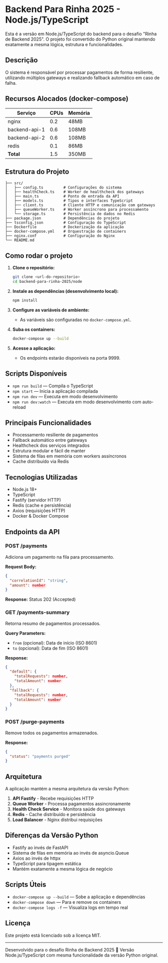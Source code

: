 # Backend Para Rinha 2025 - Node.js/TypeScript

Esta é a versão em Node.js/TypeScript do backend para o desafio "Rinha de Backend 2025". O projeto foi convertido do Python original mantendo exatamente a mesma lógica, estrutura e funcionalidades.

## Descrição

O sistema é responsável por processar pagamentos de forma resiliente, utilizando múltiplos gateways e realizando fallback automático em caso de falha.

## Recursos Alocados (docker-compose)

| Serviço       | CPUs | Memória |
| ------------- | ---- | ------- |
| nginx         | 0.2  | 48MB    |
| backend-api-1 | 0.6  | 108MB   |
| backend-api-2 | 0.6  | 108MB   |
| redis         | 0.1  | 86MB    |
| **Total**     | 1.5  | 350MB   |

## Estrutura do Projeto

```
├── src/
│   ├── config.ts         # Configurações do sistema
│   ├── healthCheck.ts    # Worker de healthcheck dos gateways
│   ├── main.ts           # Ponto de entrada da API
│   ├── models.ts         # Tipos e interfaces TypeScript
│   ├── client.ts         # Cliente HTTP e comunicação com gateways
│   ├── queueWorker.ts    # Worker assíncrono para processamento
│   └── storage.ts        # Persistência de dados no Redis
├── package.json          # Dependências do projeto
├── tsconfig.json         # Configuração do TypeScript
├── Dockerfile            # Dockerização da aplicação
├── docker-compose.yml    # Orquestração de containers
├── nginx.conf            # Configuração do Nginx
└── README.md
```

## Como rodar o projeto

1. **Clone o repositório:**

   ```bash
   git clone <url-do-repositorio>
   cd backend-para-rinha-2025/node
   ```

2. **Instale as dependências (desenvolvimento local):**

   ```bash
   npm install
   ```

3. **Configure as variáveis de ambiente:**

   - As variáveis são configuradas no `docker-compose.yml`.

4. **Suba os containers:**

   ```bash
   docker-compose up --build
   ```

5. **Acesse a aplicação:**
   - Os endpoints estarão disponíveis na porta 9999.

## Scripts Disponíveis

- `npm run build` — Compila o TypeScript
- `npm start` — Inicia a aplicação compilada
- `npm run dev` — Executa em modo desenvolvimento
- `npm run dev:watch` — Executa em modo desenvolvimento com auto-reload

## Principais Funcionalidades

- Processamento resiliente de pagamentos
- Fallback automático entre gateways
- Healthcheck dos serviços integrados
- Estrutura modular e fácil de manter
- Sistema de filas em memória com workers assíncronos
- Cache distribuído via Redis

## Tecnologias Utilizadas

- Node.js 18+
- TypeScript
- Fastify (servidor HTTP)
- Redis (cache e persistência)
- Axios (requisições HTTP)
- Docker & Docker Compose

## Endpoints da API

### POST /payments
Adiciona um pagamento na fila para processamento.

**Request Body:**
```json
{
  "correlationId": "string",
  "amount": number
}
```

**Response:** Status 202 (Accepted)

### GET /payments-summary
Retorna resumo de pagamentos processados.

**Query Parameters:**
- `from` (opcional): Data de início (ISO 8601)
- `to` (opcional): Data de fim (ISO 8601)

**Response:**
```json
{
  "default": {
    "totalRequests": number,
    "totalAmount": number
  },
  "fallback": {
    "totalRequests": number,
    "totalAmount": number
  }
}
```

### POST /purge-payments
Remove todos os pagamentos armazenados.

**Response:**
```json
{
  "status": "payments purged"
}
```

## Arquitetura

A aplicação mantém a mesma arquitetura da versão Python:

1. **API Fastify** - Recebe requisições HTTP
2. **Queue Worker** - Processa pagamentos assincronamente
3. **Health Check Service** - Monitora saúde dos gateways
4. **Redis** - Cache distribuído e persistência
5. **Load Balancer** - Nginx distribui requisições

## Diferenças da Versão Python

- Fastify ao invés de FastAPI
- Sistema de filas em memória ao invés de asyncio.Queue
- Axios ao invés de httpx
- TypeScript para tipagem estática
- Mantém exatamente a mesma lógica de negócio

## Scripts Úteis

- `docker-compose up --build` — Sobe a aplicação e dependências
- `docker-compose down` — Para e remove os containers
- `docker-compose logs -f` — Visualiza logs em tempo real

## Licença

Este projeto está licenciado sob a licença MIT.

---

Desenvolvido para o desafio Rinha de Backend 2025 🚀
Versão Node.js/TypeScript com mesma funcionalidade da versão Python original.
